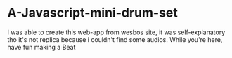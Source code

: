 # A-Javascript-mini-drum-set
I was able to create this web-app from wesbos site, it was self-explanatory tho it's not replica because i couldn't find some audios. While you're here, have fun making a Beat
